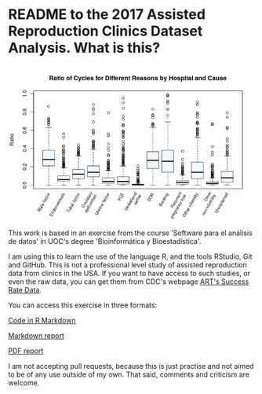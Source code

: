 # README to the 2017 Assisted Reproduction Clinics Dataset Analysis. What is this?

![Sample box plot from the report](PEC3_files/figure-markdown_strict/boxplot-cause-of-cycles-1.png)

This work is based in an exercise from the course 'Software para el análisis de datos' in UOC's degree 'Bioinformática y Bioestadística'.

I am using this to learn the use of the language R, and the tools RStudio, Git and GitHub. This is not a professional level study of assisted reproduction data from clinics in the USA. If you want to have access to such studies, or even the raw data, you can get them from CDC's webpage [ART's Success Rate Data](https://www.cdc.gov/art/artdata/index.html).

You can access this exercise in three formats:

[Code in R Markdown](https://github.com/jorgevallejo/clinic-tables-data/blob/master/PEC3.Rmd)

[Markdown report](https://github.com/jorgevallejo/clinic-tables-data/blob/master/PEC3.md)

[PDF report](https://github.com/jorgevallejo/clinic-tables-data/blob/master/PEC3.pdf)

I am not accepting pull requests, because this is just practise and not aimed to be of any use outside of my own. That said, comments and criticism are welcome.
